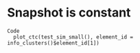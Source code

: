 # Snapshot is constant

    Code
      plot_ctc(test_sim_small(), element_id = info_clusters()$element_id[1])

